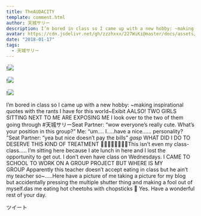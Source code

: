 ```yaml
---
title: TheAUDACITY
template: comment.html
author: 天城サリー
description: I’m bored in class so I came up with a new hobby: ~making inspirational quotes with the rants I have for this world~Exibit AALSO! TWO GIRLS SITTING NEXT TO ME ARE EXPOSING ME I look over to the two...
avatar: https://cdn.jsdelivr.net/gh/zzzhxxx/227WiKi@master/docs/assets/photo/avatar/sally.jpg
date: "2018-01-17"
tags:
  - 天城サリー
---
```


!![](https://cdn.jsdelivr.net/gh/227WiKi/227WiKi-image@master/blog-image/sally-2018-01-17_1.jpg)

!![](https://cdn.jsdelivr.net/gh/227WiKi/227WiKi-image@master/blog-image/sally-2018-01-17_2.jpg)

!![](https://cdn.jsdelivr.net/gh/227WiKi/227WiKi-image@master/blog-image/sally-2018-01-17_3.jpg)


I’m bored in class so I came up with a new hobby: ~making inspirational quotes with the rants I have for this world~Exibit AALSO! TWO GIRLS SITTING NEXT TO ME ARE EXPOSING ME I look over to the two of them going through #天城サリーSeat Partner: “wow everyone’s really cute. What’s your position in this group?” Me: “um.... I.....have a nice...... personality? ”Seat Partner: “yea but nice doesn’t pay the bills” *gasp* WHAT DID I DO TO DESERVE THIS KIND OF TREATMENT 💁🏻‍♀️😠🤤💁🏻‍♀️This isn’t even my class-class..... I’m sitting here because I ate lunch in here and I lost the opportunity to get out. I don’t even have class on Wednesdays. I CAME TO SCHOOL TO WORK ON A GROUP PROJECT BUT WHERE IS MY GROUP Apparently this teacher doesn’t accept eating in class but he ain’t my teacher so~.....Here have a picture of me taking a picture for my blog but accidentally pressing the multiple shutter thing and making a fool out of myself.das me eating hot cheetohs with chopsticks 🥢 Yes. Have a wonderful rest of your day. 


ツイート



